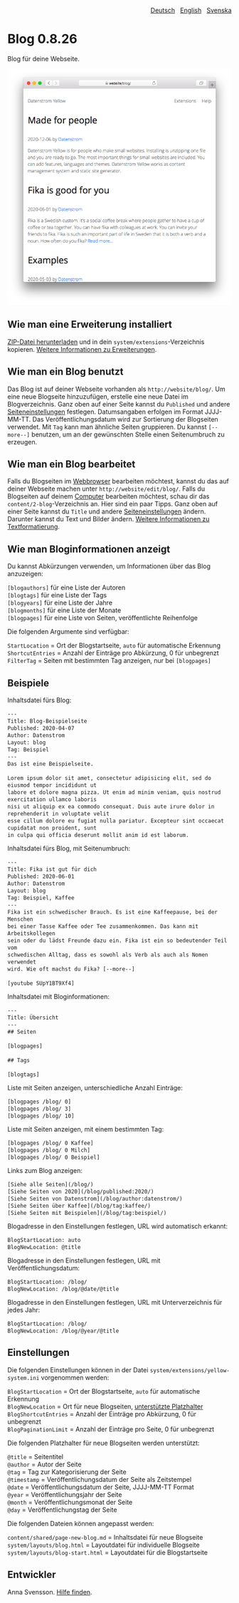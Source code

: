 <p align="right"><a href="README-de.md">Deutsch</a> &nbsp; <a href="README.md">English</a> &nbsp; <a href="README-sv.md">Svenska</a></p>

# Blog 0.8.26

Blog für deine Webseite.

<p align="center"><img src="blog-screenshot.png?raw=true" alt="Bildschirmfoto"></p>

## Wie man eine Erweiterung installiert

[ZIP-Datei herunterladen](https://github.com/annaesvensson/yellow-blog/archive/main.zip) und in dein `system/extensions`-Verzeichnis kopieren. [Weitere Informationen zu Erweiterungen](https://github.com/annaesvensson/yellow-update/tree/main/README-de.md).

## Wie man ein Blog benutzt

Das Blog ist auf deiner Webseite vorhanden als `http://website/blog/`. Um eine neue Blogseite hinzuzufügen, erstelle eine neue Datei im Blogverzeichnis. Ganz oben auf einer Seite kannst du `Published` und andere [Seiteneinstellungen](https://github.com/annaesvensson/yellow-core/tree/main/README-de.md#einstellungen-seite) festlegen. Datumsangaben erfolgen im Format JJJJ-MM-TT. Das Veröffentlichungsdatum wird zur Sortierung der Blogseiten verwendet. Mit `Tag` kann man ähnliche Seiten gruppieren. Du kannst `[--more--]` benutzen, um an der gewünschten Stelle einen Seitenumbruch zu erzeugen.

## Wie man ein Blog bearbeitet

Falls du Blogseiten im [Webbrowser](https://github.com/annaesvensson/yellow-edit/tree/main/README-de.md) bearbeiten möchtest, kannst du das auf deiner Webseite machen unter `http://website/edit/blog/`. Falls du Blogseiten auf deinem [Computer](https://github.com/annaesvensson/yellow-core/tree/main/README-de.md) bearbeiten möchtest, schau dir das `content/2-blog`-Verzeichnis an. Hier sind ein paar Tipps. Ganz oben auf einer Seite kannst du `Title` und andere [Seiteneinstellungen](https://github.com/annaesvensson/yellow-core/tree/main/README-de.md#einstellungen-seite) ändern. Darunter kannst du Text und Bilder ändern. [Weitere Informationen zu Textformatierung](https://datenstrom.se/de/yellow/help/how-to-change-the-content).

## Wie man Bloginformationen anzeigt

Du kannst Abkürzungen verwenden, um Informationen über das Blog anzuzeigen:

`[blogauthors]` für eine Liste der Autoren  
`[blogtags]` für eine Liste der Tags  
`[blogyears]` für eine Liste der Jahre  
`[blogmonths]` für eine Liste der Monate  
`[blogpages]` für eine Liste von Seiten, veröffentlichte Reihenfolge  

Die folgenden Argumente sind verfügbar:

`StartLocation` = Ort der Blogstartseite, `auto` für automatische Erkennung  
`ShortcutEntries` = Anzahl der Einträge pro Abkürzung, 0 für unbegrenzt  
`FilterTag` = Seiten mit bestimmten Tag anzeigen, nur bei `[blogpages]`  

## Beispiele

Inhaltsdatei fürs Blog:

    ---
    Title: Blog-Beispielseite
    Published: 2020-04-07
    Author: Datenstrom
    Layout: blog
    Tag: Beispiel
    ---
    Das ist eine Beispielseite.

    Lorem ipsum dolor sit amet, consectetur adipisicing elit, sed do eiusmod tempor incididunt ut 
    labore et dolore magna pizza. Ut enim ad minim veniam, quis nostrud exercitation ullamco laboris 
    nisi ut aliquip ex ea commodo consequat. Duis aute irure dolor in reprehenderit in voluptate velit 
    esse cillum dolore eu fugiat nulla pariatur. Excepteur sint occaecat cupidatat non proident, sunt 
    in culpa qui officia deserunt mollit anim id est laborum.

Inhaltsdatei fürs Blog, mit Seitenumbruch:

    ---
    Title: Fika ist gut für dich
    Published: 2020-06-01
    Author: Datenstrom
    Layout: blog
    Tag: Beispiel, Kaffee
    ---
    Fika ist ein schwedischer Brauch. Es ist eine Kaffeepause, bei der Menschen  
    bei einer Tasse Kaffee oder Tee zusammenkommen. Das kann mit Arbeitskollegen  
    sein oder du lädst Freunde dazu ein. Fika ist ein so bedeutender Teil vom 
    schwedischen Alltag, dass es sowohl als Verb als auch als Nomen verwendet  
    wird. Wie oft machst du Fika? [--more--]

    [youtube SUpY1BT9Xf4]

Inhaltsdatei mit Bloginformationen:

    ---
    Title: Übersicht
    ---
    ## Seiten

    [blogpages]

    ## Tags

    [blogtags]

Liste mit Seiten anzeigen, unterschiedliche Anzahl Einträge:

    [blogpages /blog/ 0]
    [blogpages /blog/ 3]
    [blogpages /blog/ 10]

Liste mit Seiten anzeigen, mit einem bestimmten Tag:

    [blogpages /blog/ 0 Kaffee]
    [blogpages /blog/ 0 Milch]
    [blogpages /blog/ 0 Beispiel]

Links zum Blog anzeigen:

    [Siehe alle Seiten](/blog/)
    [Siehe Seiten von 2020](/blog/published:2020/)
    [Siehe Seiten von Datenstrom](/blog/author:datenstrom/)
    [Siehe Seiten über Kaffee](/blog/tag:kaffee/)
    [Siehe Seiten mit Beispielen](/blog/tag:beispiel/)

Blogadresse in den Einstellungen festlegen, URL wird automatisch erkannt:

    BlogStartLocation: auto
    BlogNewLocation: @title

Blogadresse in den Einstellungen festlegen, URL mit Veröffentlichungsdatum:

    BlogStartLocation: /blog/
    BlogNewLocation: /blog/@date/@title

Blogadresse in den Einstellungen festlegen, URL mit Unterverzeichnis für jedes Jahr:

    BlogStartLocation: /blog/
    BlogNewLocation: /blog/@year/@title

## Einstellungen

Die folgenden Einstellungen können in der Datei `system/extensions/yellow-system.ini` vorgenommen werden:

`BlogStartLocation` = Ort der Blogstartseite, `auto` für automatische Erkennung  
`BlogNewLocation` = Ort für neue Blogseiten, [unterstützte Platzhalter](#einstellungen-placeholders)  
`BlogShortcutEntries` = Anzahl der Einträge pro Abkürzung, 0 für unbegrenzt  
`BlogPaginationLimit` = Anzahl der Einträge pro Seite, 0 für unbegrenzt 

<a id="einstellungen-placeholders"></a>Die folgenden Platzhalter für neue Blogseiten werden unterstützt:

`@title` = Seitentitel  
`@author` = Autor der Seite  
`@tag` = Tag zur Kategorisierung der Seite  
`@timestamp` = Veröffentlichungsdatum der Seite als Zeitstempel  
`@date` = Veröffentlichungsdatum der Seite, JJJJ-MM-TT Format  
`@year` = Veröffentlichungsjahr der Seite  
`@month` = Veröffentlichungsmonat der Seite  
`@day` = Veröffentlichungstag der Seite  

<a id="einstellungen-files"></a>Die folgenden Dateien können angepasst werden:

`content/shared/page-new-blog.md` = Inhaltsdatei für neue Blogseite  
`system/layouts/blog.html` = Layoutdatei für individuelle Blogseite  
`system/layouts/blog-start.html` = Layoutdatei für die Blogstartseite  

## Entwickler

Anna Svensson. [Hilfe finden](https://datenstrom.se/de/yellow/help/).
